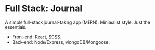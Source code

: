 # Full Stack: Journal

A simple full-stack journal-taking app (MERN). Minimalist style. Just the essentials.

-   Front-end: React, SCSS.
-   Back-end: Node/Express, MongoDB/Mongoose.
